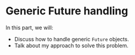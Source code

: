 # Generic Future handling

In this part, we will:
- Discuss how to handle generic `Future` objects.
- Talk about my approach to solve this problem.
